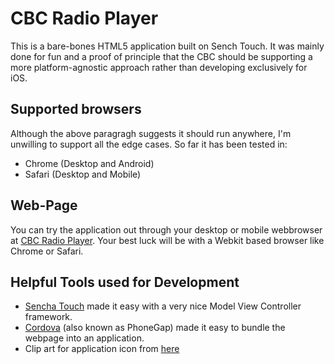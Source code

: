 # CBC Radio Player #
This is a bare-bones HTML5 application built on Sench Touch. It was mainly done for fun and a proof of principle that the CBC should be supporting a more platform-agnostic approach rather than developing exclusively for iOS.

## Supported browsers
Although the above paragragh suggests it should run anywhere, I'm unwilling to support all the edge cases.  So far it has been tested in: 

* Chrome (Desktop and Android)
* Safari (Desktop and Mobile)

## Web-Page
You can try the application out through your desktop or mobile webbrowser at [CBC Radio Player](http://caryan.github.com/CBC-Radio-Player). Your best luck will be with a Webkit based browser like Chrome or Safari. 

## Helpful Tools used for Development
* [Sencha Touch](http://www.sencha.com/products/touch/) made it easy with a very nice Model View Controller framework. 
* [Cordova](http://incubator.apache.org/cordova/) (also known as PhoneGap) made it easy to bundle the webpage into an application. 
* Clip art for application icon from [here](http://pixabay.com/en/tower-old-music-electronic-simple-36275/)